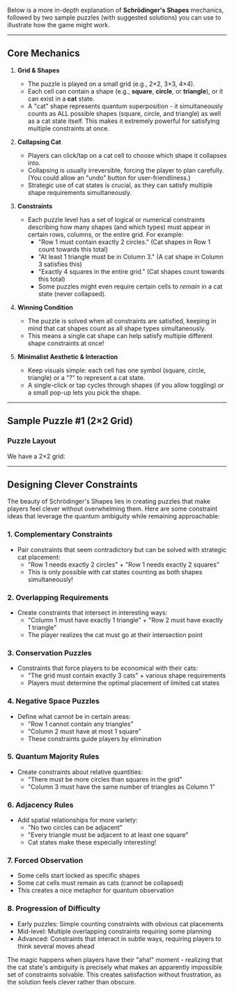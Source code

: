 Below is a more in-depth explanation of **Schrödinger's Shapes** mechanics, followed by two sample puzzles (with suggested solutions) you can use to illustrate how the game might work.

---

## **Core Mechanics**

1. **Grid & Shapes**  
   - The puzzle is played on a small grid (e.g., 2×2, 3×3, 4×4).  
   - Each cell can contain a shape (e.g., **square**, **circle**, or **triangle**), or it can exist in a **cat** state.  
   - A "cat" shape represents quantum superposition - it simultaneously counts as ALL possible shapes (square, circle, and triangle) as well as a cat state itself. This makes it extremely powerful for satisfying multiple constraints at once.

2. **Collapsing Cat**  
   - Players can click/tap on a cat cell to choose which shape it collapses into.  
   - Collapsing is usually irreversible, forcing the player to plan carefully. (You could allow an "undo" button for user-friendliness.)
   - Strategic use of cat states is crucial, as they can satisfy multiple shape requirements simultaneously.

3. **Constraints**  
   - Each puzzle level has a set of logical or numerical constraints describing how many shapes (and which types) must appear in certain rows, columns, or the entire grid. For example:  
     - "Row 1 must contain exactly 2 circles." (Cat shapes in Row 1 count towards this total)
     - "At least 1 triangle must be in Column 3." (A cat shape in Column 3 satisfies this)
     - "Exactly 4 squares in the entire grid." (Cat shapes count towards this total)
     - Some puzzles might even require certain cells to *remain* in a cat state (never collapsed).

4. **Winning Condition**  
   - The puzzle is solved when all constraints are satisfied, keeping in mind that cat shapes count as all shape types simultaneously.
   - This means a single cat shape can help satisfy multiple different shape constraints at once!

5. **Minimalist Aesthetic & Interaction**  
   - Keep visuals simple: each cell has one symbol (square, circle, triangle) or a "?" to represent a cat state.  
   - A single-click or tap cycles through shapes (if you allow toggling) or a small pop-up lets you pick the shape.

---

## **Sample Puzzle #1 (2×2 Grid)**

### Puzzle Layout

We have a 2×2 grid:

---

## **Designing Clever Constraints**

The beauty of Schrödinger's Shapes lies in creating puzzles that make players feel clever without overwhelming them. Here are some constraint ideas that leverage the quantum ambiguity while remaining approachable:

### 1. **Complementary Constraints**
- Pair constraints that seem contradictory but can be solved with strategic cat placement:
  - "Row 1 needs exactly 2 circles" + "Row 1 needs exactly 2 squares"
  - This is only possible with cat states counting as both shapes simultaneously!

### 2. **Overlapping Requirements**
- Create constraints that intersect in interesting ways:
  - "Column 1 must have exactly 1 triangle" + "Row 2 must have exactly 1 triangle"
  - The player realizes the cat must go at their intersection point

### 3. **Conservation Puzzles**
- Constraints that force players to be economical with their cats:
  - "The grid must contain exactly 3 cats" + various shape requirements
  - Players must determine the optimal placement of limited cat states

### 4. **Negative Space Puzzles**
- Define what cannot be in certain areas:
  - "Row 1 cannot contain any triangles"
  - "Column 2 must have at most 1 square"
  - These constraints guide players by elimination

### 5. **Quantum Majority Rules**
- Create constraints about relative quantities:
  - "There must be more circles than squares in the grid"
  - "Column 3 must have the same number of triangles as Column 1"

### 6. **Adjacency Rules**
- Add spatial relationships for more variety:
  - "No two circles can be adjacent"
  - "Every triangle must be adjacent to at least one square"
  - Cat states make these especially interesting!

### 7. **Forced Observation**
- Some cells start locked as specific shapes
- Some cat cells must remain as cats (cannot be collapsed)
- This creates a nice metaphor for quantum observation

### 8. **Progression of Difficulty**
- Early puzzles: Simple counting constraints with obvious cat placements
- Mid-level: Multiple overlapping constraints requiring some planning
- Advanced: Constraints that interact in subtle ways, requiring players to think several moves ahead

The magic happens when players have their "aha!" moment - realizing that the cat state's ambiguity is precisely what makes an apparently impossible set of constraints solvable. This creates satisfaction without frustration, as the solution feels clever rather than obscure.




